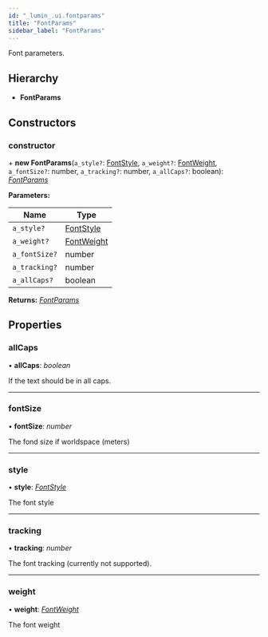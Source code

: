 ```yaml
---
id: "_lumin_.ui.fontparams"
title: "FontParams"
sidebar_label: "FontParams"
---
```


Font parameters.

## Hierarchy

* **FontParams**

## Constructors

###  constructor

\+ **new FontParams**(`a_style?`: [FontStyle](../enums/_lumin_.resources.fontstyle.md), `a_weight?`: [FontWeight](../enums/_lumin_.resources.fontweight.md), `a_fontSize?`: number, `a_tracking?`: number, `a_allCaps?`: boolean): *[FontParams](_lumin_.ui.fontparams.md)*

**Parameters:**

Name | Type |
------ | ------ |
`a_style?` | [FontStyle](../enums/_lumin_.resources.fontstyle.md) |
`a_weight?` | [FontWeight](../enums/_lumin_.resources.fontweight.md) |
`a_fontSize?` | number |
`a_tracking?` | number |
`a_allCaps?` | boolean |

**Returns:** *[FontParams](_lumin_.ui.fontparams.md)*

## Properties

###  allCaps

• **allCaps**: *boolean*

If the text should be in all caps.

___

###  fontSize

• **fontSize**: *number*

The fond size if worldspace (meters)

___

###  style

• **style**: *[FontStyle](../enums/_lumin_.resources.fontstyle.md)*

The font style

___

###  tracking

• **tracking**: *number*

The font tracking (currently not supported).

___

###  weight

• **weight**: *[FontWeight](../enums/_lumin_.resources.fontweight.md)*

The font weight

